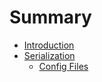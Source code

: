 # Summary

- [Introduction](./intro.md)
- [Serialization](./serialization/README.md)
  - [Config Files](./serialization/configuration.md)